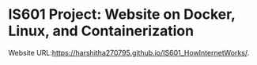 # IS601 Project: Website on Docker, Linux, and Containerization
Website URL:https://harshitha270795.github.io/IS601_HowInternetWorks/.